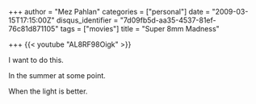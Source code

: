 +++
author = "Mez Pahlan"
categories = ["personal"]
date = "2009-03-15T17:15:00Z"
disqus_identifier = "7d09fb5d-aa35-4537-81ef-76c81d871105"
tags = ["movies"]
title = "Super 8mm Madness"

+++
{{< youtube "AL8RF98Oigk" >}}

<!--more-->

I want to do this.

In the summer at some point.

When the light is better.
